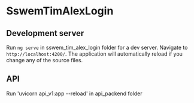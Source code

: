 # SswemTimAlexLogin
## Development server

Run `ng serve` in sswem_tim_alex_login folder for a dev server. Navigate to `http://localhost:4200/`. The application will automatically reload if you change any of the source files.

## API
Run 'uvicorn api_v1:app --reload' in api_packend folder

